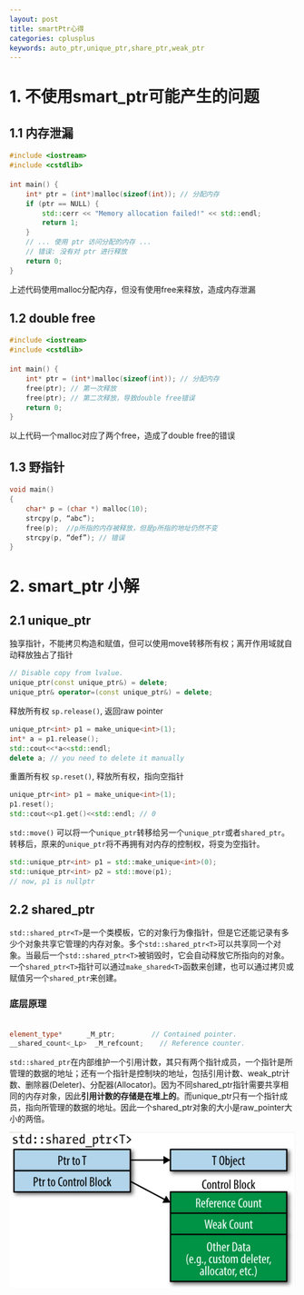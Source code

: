```yaml
---
layout: post
title: smartPtr心得
categories: cplusplus
keywords: auto_ptr,unique_ptr,share_ptr,weak_ptr
---
```

# 1. 不使用smart_ptr可能产生的问题

## 1.1 内存泄漏

```cpp
#include <iostream>
#include <cstdlib>

int main() {
    int* ptr = (int*)malloc(sizeof(int)); // 分配内存
    if (ptr == NULL) {
        std::cerr << "Memory allocation failed!" << std::endl;
        return 1;
    }
    // ... 使用 ptr 访问分配的内存 ...
    // 错误: 没有对 ptr 进行释放
    return 0;
}

```

上述代码使用malloc分配内存，但没有使用free来释放，造成内存泄漏

## 1.2 double free

```cpp
#include <iostream>
#include <cstdlib>

int main() {
    int* ptr = (int*)malloc(sizeof(int)); // 分配内存
    free(ptr); // 第一次释放
    free(ptr); // 第二次释放，导致double free错误
    return 0;
}

```

以上代码一个malloc对应了两个free，造成了double free的错误

## 1.3 野指针

```cpp
void main()
{
    char* p = (char *) malloc(10);
    strcpy(p, “abc”);
    free(p);  //p所指的内存被释放，但是p所指的地址仍然不变
    strcpy(p, “def”); // 错误
}
```

# 2. smart_ptr 小解

## 2.1 unique_ptr

独享指针，不能拷贝构造和赋值，但可以使用move转移所有权；离开作用域就自动释放独占了指针

```cpp
// Disable copy from lvalue.
unique_ptr(const unique_ptr&) = delete;
unique_ptr& operator=(const unique_ptr&) = delete;
```

释放所有权 `sp.release()`, 返回raw pointer

```cpp
unique_ptr<int> p1 = make_unique<int>(1);
int* a = p1.release();
std::cout<<*a<<std::endl;
delete a; // you need to delete it manually
```

重置所有权 `sp.reset()`, 释放所有权，指向空指针

```cpp
unique_ptr<int> p1 = make_unique<int>(1);
p1.reset();
std::cout<<p1.get()<<std::endl; // 0
```

`std::move()` 可以将一个`unique_ptr`转移给另一个`unique_ptr`或者`shared_ptr`。转移后，原来的`unique_ptr`将不再拥有对内存的控制权，将变为空指针。

```cpp
std::unique_ptr<int> p1 = std::make_unique<int>(0);
std::unique_ptr<int> p2 = std::move(p1); 
// now, p1 is nullptr
```

## 2.2 shared_ptr

`std::shared_ptr<T>`是一个类模板，它的对象行为像指针，但是它还能记录有多少个对象共享它管理的内存对象。多个`std::shared_ptr<T>`可以共享同一个对象。当最后一个`std::shared_ptr<T>`被销毁时，它会自动释放它所指向的对象。一个`shared_ptr<T>`指针可以通过`make_shared<T>`函数来创建，也可以通过拷贝或赋值另一个`shared_ptr`来创建。

### 底层原理

```cpp

element_type*	   _M_ptr;         // Contained pointer.
__shared_count<_Lp>  _M_refcount;    // Reference counter.
```

`std::shared_ptr`在内部维护一个引用计数，其只有两个指针成员，一个指针是所管理的数据的地址；还有一个指针是控制块的地址，包括引用计数、weak\_ptr计数、删除器(Deleter)、分配器(Allocator)。因为不同shared\_ptr指针需要共享相同的内存对象，因此**引用计数的存储是在堆上的**。而unique\_ptr只有一个指针成员，指向所管理的数据的地址。因此一个shared\_ptr对象的大小是raw\_pointer大小的两倍。

![1724653959916](images/2024-08-01-smartPtr/1724653959916.png)
